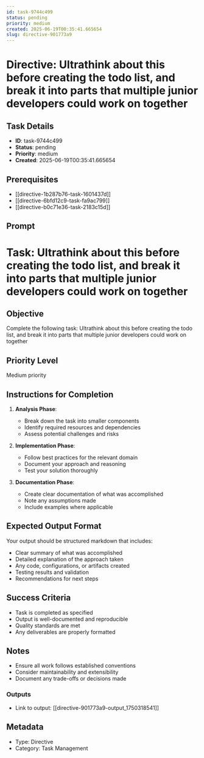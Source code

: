```yaml
---
id: task-9744c499
status: pending
priority: medium
created: 2025-06-19T00:35:41.665654
slug: directive-901773a9
---
```


# Directive: Ultrathink about this before creating the todo list, and break it into parts that multiple junior developers could work on together

## Task Details
- **ID**: task-9744c499
- **Status**: pending
- **Priority**: medium
- **Created**: 2025-06-19T00:35:41.665654

## Prerequisites
- [[directive-1b287b76-task-1601437d]]
- [[directive-6bfd12c9-task-fa9ac799]]
- [[directive-b0c71e36-task-2183c15d]]

## Prompt
# Task: Ultrathink about this before creating the todo list, and break it into parts that multiple junior developers could work on together

## Objective
Complete the following task: Ultrathink about this before creating the todo list, and break it into parts that multiple junior developers could work on together

## Priority Level
Medium priority

## Instructions for Completion
1. **Analysis Phase**: 
   - Break down the task into smaller components
   - Identify required resources and dependencies
   - Assess potential challenges and risks

2. **Implementation Phase**:
   - Follow best practices for the relevant domain
   - Document your approach and reasoning
   - Test your solution thoroughly

3. **Documentation Phase**:
   - Create clear documentation of what was accomplished
   - Note any assumptions made
   - Include examples where applicable

## Expected Output Format
Your output should be structured markdown that includes:
- Clear summary of what was accomplished
- Detailed explanation of the approach taken
- Any code, configurations, or artifacts created
- Testing results and validation
- Recommendations for next steps

## Success Criteria
- Task is completed as specified
- Output is well-documented and reproducible
- Quality standards are met
- Any deliverables are properly formatted

## Notes
- Ensure all work follows established conventions
- Consider maintainability and extensibility
- Document any trade-offs or decisions made

### Outputs
- Link to output: [[directive-901773a9-output_1750318541]]

## Metadata
- Type: Directive
- Category: Task Management
